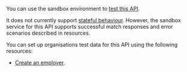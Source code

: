 You can use the sandbox environment to [test this API](https://developer.service.hmrc.gov.uk/api-documentation/docs/testing).

It does not currently support [stateful behaviour](https://developer.service.hmrc.gov.uk/api-documentation/docs/testing/stateful-behaviour). However, the sandbox service for this API supports successful match responses and error scenarios described in resources.

You can set up organisations test data for this API using the following resources:

* [Create an employer](https://developer.service.hmrc.gov.uk/api-documentation/docs/api/service/api-platform-test-user/1.0#_create-a-test-user-which-is-an-organisation_post_accordion).
